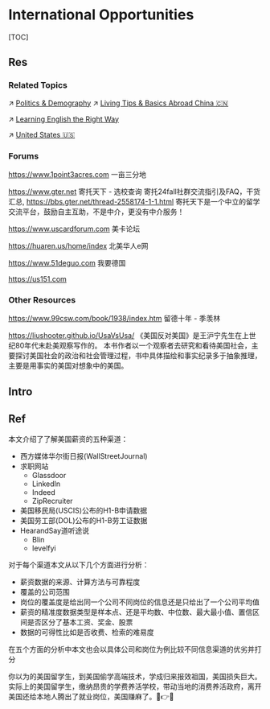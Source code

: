 # International Opportunities

[TOC]



## Res
### Related Topics
↗ [Politics & Demography](../../../../Other%20Networks%20of%20Knowledge/🌏%20Politics%20&%20Demography/Politics%20&%20Demography.md)
↗ [Living Tips & Basics Abroad China 🇨🇳](../../../../Other%20Networks%20of%20Knowledge/🌏%20Politics%20&%20Demography/Countries%20Overview/Asia/China%20🇨🇳/Living%20Tips%20&%20Basics%20Abroad%20China%20🇨🇳.md)

↗ [Learning English the Right Way](../../../../Other%20Networks%20of%20Knowledge/Arts%20&%20Cultures/📃%20Language%20&%20Literature/🌐%20Language%20Learning%20&%20Second%20Language%20Acquisition/🇬🇧%20Learning%20English%20the%20Right%20Way/Learning%20English%20the%20Right%20Way.md)

↗ [United States 🇺🇸](../../../../Other%20Networks%20of%20Knowledge/🌏%20Politics%20&%20Demography/Countries%20Overview/America/United%20States%20🇺🇸/United%20States%20🇺🇸.md)


### Forums
https://www.1point3acres.com
一亩三分地

https://www.gter.net
寄托天下 - 选校查询
寄托24fall社群交流指引及FAQ，干货汇总, https://bbs.gter.net/thread-2558174-1-1.html
寄托天下是一个中立的留学交流平台，鼓励自主互助，不是中介，更没有中介服务！

https://www.uscardforum.com
美卡论坛

https://huaren.us/home/index
北美华人e网

https://www.51deguo.com
我要德国

https://us151.com


### Other Resources
https://www.99csw.com/book/1938/index.htm
留德十年 - 季羡林

https://liushooter.github.io/UsaVsUsa/
《美国反对美国》是王沪宁先生在上世纪80年代末赴美观察写作的。 本书作者以一个观察者去研究和看待美国社会，主要探讨美国社会的政治和社会管理过程，书中具体描绘和事实纪录多于抽象推理，主要是用事实的美国对想象中的美国。



## Intro



## Ref
[👍 分享几个了解美国薪资的渠道]: https://www.1point3acres.com/bbs/thread-546758-1-1.html

本文介绍了了解美国薪资的五种渠道：
- 西方媒体华尔街日报(WallStreetJournal)
- 求职网站
	- Glassdoor
	- LinkedIn
	- Indeed
	- ZipRecruiter
- 美国移民局(USCIS)公布的H1-B申请数据
- 美国劳工部(DOL)公布的H1-B劳工证数据
- HearandSay道听途说
	- Blin
	- levelfyi

对于每个渠道本文从以下几个方面进行分析：
- 薪资数据的来源、计算方法与可靠程度
- 覆盖的公司范围
- 岗位的覆盖度是给出同一个公司不同岗位的信息还是只给出了一个公司平均值
- 薪资的精准度数据类型是样本点、还是平均数、中位数、最大最小值、置信区间是否区分了基本工资、奖金、股票
- 数据的可得性比如是否收费、检索的难易度

在五个方面的分析中本文也会以具体公司和岗位为例比较不同信息渠道的优劣并打分

[中国男生在德国留学好谈德国女朋友吗？ - SupriseSucker的回答 - 知乎]: https://www.zhihu.com/question/443962153/answer/1913195992980914278

[荷兰瑞士挪威，哪一个是世界上生活水准最高的国家？ - 天白凌治的回答 - 知乎]: https://www.zhihu.com/question/406845512/answer/2831034148

[为什么美国不给予全部中国留学生美国国籍，以此阻止人才回流？ - 俗不可耐的回答 - 知乎]: https://www.zhihu.com/question/654570644/answer/47167440564
[为什么美国不给予全部中国留学生美国国籍，以此阻止人才回流？ - momo的回答 - 知乎]: https://www.zhihu.com/question/654570644/answer/3489758842
你以为的美国留学生，到美国偷学高端技术，学成归来报效祖国，美国损失巨大。
实际上的美国留学生，缴纳昂贵的学费养活学校，带动当地的消费养活政府，离开美国还给本地人腾出了就业岗位，美国赚麻了。🤣👉🤡

[如何看待留学生不吃香大批海归回国找工作遇冷？ - 没法奈何的回答 - 知乎]: https://www.zhihu.com/question/488535010/answer/2945381440

[去哪国留学后比较容易留下来、成功移民？ - Jasper的回答 - 知乎]: https://www.zhihu.com/question/19830380/answer/232444542

[国外生活真的比国内好吗？ - 弈心的回答 - 知乎]: https://www.zhihu.com/question/36608649/answer/3136005947
[国外生活真的比国内好吗？ - 大风来往的回答 - 知乎]: https://www.zhihu.com/question/36608649/answer/3160626129

[我在美国读博士，才发现国人对美国高等教育误解太深… - SOPHIA的文章 - 知乎]: https://zhuanlan.zhihu.com/p/625138432
